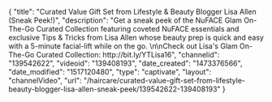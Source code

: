{
    "title": "Curated Value Gift Set from Lifestyle & Beauty Blogger Lisa Allen (Sneak Peek!)",
    "description": "Get a sneak peek of the NuFACE Glam On-The-Go Curated Collection featuring coveted NuFACE essentials and exclusive Tips & Tricks from Lisa Allen whose beauty prep is quick and easy with a 5-minute facial-lift while on the go. \n\nCheck out Lisa's Glam On-The-Go Curated Collection: http:\/\/bit.ly\/YTLisa16",
    "channelid": "139542622",
    "videoid": "139408193",
    "date_created": "1473376566",
    "date_modified": "1517120480",
    "type": "captivate",
    "layout": "channelVideo",
    "url": "\/haircare\/curated-value-gift-set-from-lifestyle-beauty-blogger-lisa-allen-sneak-peek\/139542622-139408193"
}
